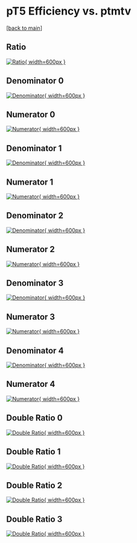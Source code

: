 # pT5 Efficiency vs. ptmtv

[[back to main](./)]



## Ratio

[![Ratio](../mtv/var/pT5_loweta_321_0_eff_ptmtv.png){ width=600px }](../mtv/var/pT5_loweta_321_0_eff_ptmtv.pdf)

## Denominator 0

[![Denominator](../mtv/den/pT5_loweta_321_0_eff_ptmtv_den0.png){ width=600px }](../mtv/den/pT5_loweta_321_0_eff_ptmtv_den0.pdf)

## Numerator 0

[![Numerator](../mtv/num/pT5_loweta_321_0_eff_ptmtv_num0.png){ width=600px }](../mtv/num/pT5_loweta_321_0_eff_ptmtv_num0.pdf)

## Denominator 1

[![Denominator](../mtv/den/pT5_loweta_321_0_eff_ptmtv_den1.png){ width=600px }](../mtv/den/pT5_loweta_321_0_eff_ptmtv_den1.pdf)

## Numerator 1

[![Numerator](../mtv/num/pT5_loweta_321_0_eff_ptmtv_num1.png){ width=600px }](../mtv/num/pT5_loweta_321_0_eff_ptmtv_num1.pdf)

## Denominator 2

[![Denominator](../mtv/den/pT5_loweta_321_0_eff_ptmtv_den2.png){ width=600px }](../mtv/den/pT5_loweta_321_0_eff_ptmtv_den2.pdf)

## Numerator 2

[![Numerator](../mtv/num/pT5_loweta_321_0_eff_ptmtv_num2.png){ width=600px }](../mtv/num/pT5_loweta_321_0_eff_ptmtv_num2.pdf)

## Denominator 3

[![Denominator](../mtv/den/pT5_loweta_321_0_eff_ptmtv_den3.png){ width=600px }](../mtv/den/pT5_loweta_321_0_eff_ptmtv_den3.pdf)

## Numerator 3

[![Numerator](../mtv/num/pT5_loweta_321_0_eff_ptmtv_num3.png){ width=600px }](../mtv/num/pT5_loweta_321_0_eff_ptmtv_num3.pdf)

## Denominator 4

[![Denominator](../mtv/den/pT5_loweta_321_0_eff_ptmtv_den4.png){ width=600px }](../mtv/den/pT5_loweta_321_0_eff_ptmtv_den4.pdf)

## Numerator 4

[![Numerator](../mtv/num/pT5_loweta_321_0_eff_ptmtv_num4.png){ width=600px }](../mtv/num/pT5_loweta_321_0_eff_ptmtv_num4.pdf)

## Double Ratio 0

[![Double Ratio](../mtv/ratio/pT5_loweta_321_0_eff_ptmtv_ratio0.png){ width=600px }](../mtv/ratio/pT5_loweta_321_0_eff_ptmtv_ratio0.pdf)

## Double Ratio 1

[![Double Ratio](../mtv/ratio/pT5_loweta_321_0_eff_ptmtv_ratio1.png){ width=600px }](../mtv/ratio/pT5_loweta_321_0_eff_ptmtv_ratio1.pdf)

## Double Ratio 2

[![Double Ratio](../mtv/ratio/pT5_loweta_321_0_eff_ptmtv_ratio2.png){ width=600px }](../mtv/ratio/pT5_loweta_321_0_eff_ptmtv_ratio2.pdf)

## Double Ratio 3

[![Double Ratio](../mtv/ratio/pT5_loweta_321_0_eff_ptmtv_ratio3.png){ width=600px }](../mtv/ratio/pT5_loweta_321_0_eff_ptmtv_ratio3.pdf)

